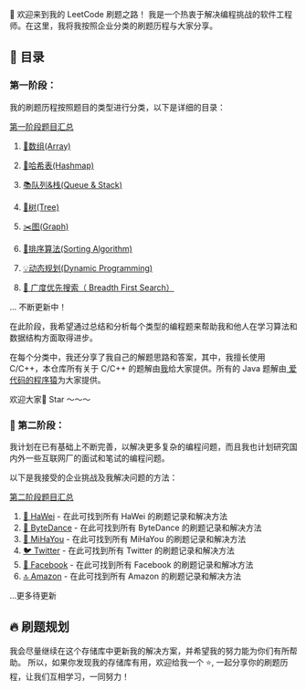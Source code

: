  👋 欢迎来到我的 LeetCode 刷题之路！ 我是一个热衷于解决编程挑战的软件工程师。在这里，我将我按照企业分类的刷题历程与大家分享。 

##  📘 目录 

### 第一阶段：

我的刷题历程按照题目的类型进行分类，以下是详细的目录： 

[第一阶段题目汇总](https://github.com/xyb7910/The-Road-In-Advanced/tree/main/LeetCodeProblem/TheFirstStage)

1. [🧪数组(Array)](https://github.com/xyb7910/The-Road-In-Advanced/tree/main/LeetCodeProblem/TheFirstStage/Array)

2.  [💼哈希表(Hashmap)](https://github.com/xyb7910/The-Road-In-Advanced/tree/main/LeetCodeProblem/TheFirstStage/Hashmap)

3.  [📚队列&栈(Queue & Stack)](https://github.com/xyb7910/The-Road-In-Advanced/tree/main/LeetCodeProblem/TheFirstStage/Queue%26Stack)

4.  [🌳树(Tree)](https://github.com/xyb7910/The-Road-In-Advanced/tree/main/LeetCodeProblem/TheFirstStage/Tree)

5.  [✂️图(Graph)](https://github.com/xyb7910/The-Road-In-Advanced/tree/main/LeetCodeProblem/TheFirstStage/Graph) 

6.  [🎯排序算法(Sorting Algorithm)](https://github.com/xyb7910/The-Road-In-Advanced/tree/main/LeetCodeProblem/TheFirstStage/SortAlgorithm)

7.  [💡动态规划(Dynamic Programming)](https://github.com/xyb7910/The-Road-In-Advanced/tree/main/LeetCodeProblem/TheFirstStage/DynamicProgramming)
8.  [🙈 广度优先搜索（ Breadth First Search）](https://github.com/xyb7910/The-Road-In-Advanced/tree/main/LeetCodeProblem/TheFirstStage/BFS)

... 不断更新中！ 

在此阶段，我希望通过总结和分析每个类型的编程题来帮助我和他人在学习算法和数据结构方面取得进步。

在每个分类中，我还分享了我自己的解题思路和答案，其中，我擅长使用 C/C++，本仓库所有关于 C/C++ 的题解由[我](https://github.com/xyb7910)给大家提供。所有的 Java 题解由[
爱代码的程序猿](https://github.com/yaugaolele)为大家提供。

欢迎大家🌟 Star ～～～

### 🔮 第二阶段：

我计划在已有基础上不断完善，以解决更多复杂的编程问题，而且我也计划研究国内外一些互联网厂的面试和笔试的编程问题。 

以下是我接受的企业挑战及我解决问题的方法：

[第二阶段题目汇总](https://github.com/xyb7910/The-Road-In-Advanced/tree/main/LeetCodeProblem/TheSecondStage)

1. [🚀 HaWei](https://github.com/xyb7910/The-Road-In-Advanced/tree/main/LeetCodeProblem/TheSecondStage/HaWei) - 在此可找到所有 HaWei 的刷题记录和解决方法 
2.  [🙈 ByteDance](链接放这里) - 在此可找到所有 ByteDance 的刷题记录和解决方法 
3.  [💼 MiHaYou](https://github.com/xyb7910/The-Road-In-Advanced/tree/main/LeetCodeProblem/TheSecondStage/MiHaYou) - 在此可找到所有 MiHaYou 的刷题记录和解决方法 
4.  [🐦 Twitter](链接放这里) - 在此可找到所有 Twitter 的刷题记录和解决方法 
5.  [🔵 Facebook](链接放这里) - 在此可找到所有 Facebook 的刷题记录和解冰方法 
6.  [🔝 Amazon](链接放这里) - 在此可找到所有 Amazon 的刷题记录和解决方法 

...更多待更新 

## 🔥 刷题规划 

我会尽量继续在这个存储库中更新我的解决方案，并希望我的努力能为你们有所帮助。 所以，如果你发现我的存储库有用，欢迎给我一个 ⭐, 一起分享你的刷题历程，让我们互相学习，一同努力！